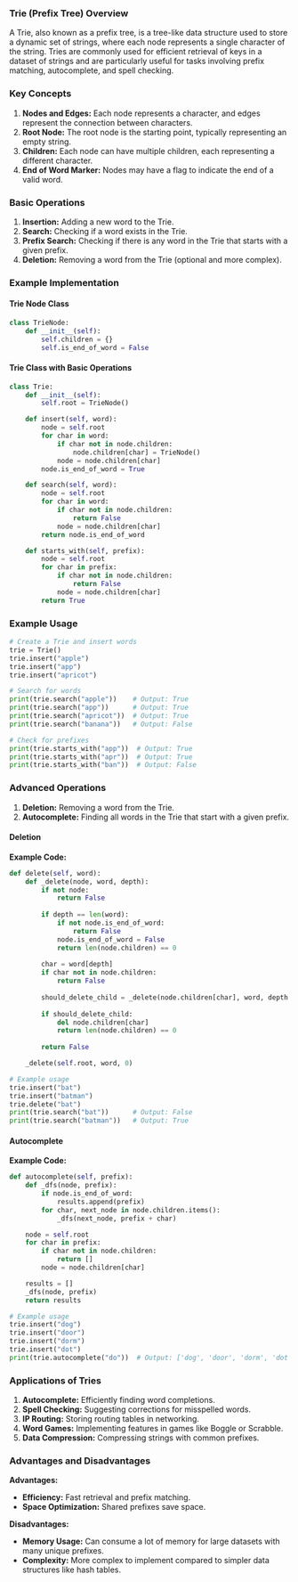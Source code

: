 ### Trie (Prefix Tree) Overview

A Trie, also known as a prefix tree, is a tree-like data structure used to store a dynamic set of strings, where each node represents a single character of the string. Tries are commonly used for efficient retrieval of keys in a dataset of strings and are particularly useful for tasks involving prefix matching, autocomplete, and spell checking.

### Key Concepts

1. **Nodes and Edges:** Each node represents a character, and edges represent the connection between characters.
2. **Root Node:** The root node is the starting point, typically representing an empty string.
3. **Children:** Each node can have multiple children, each representing a different character.
4. **End of Word Marker:** Nodes may have a flag to indicate the end of a valid word.

### Basic Operations

1. **Insertion:** Adding a new word to the Trie.
2. **Search:** Checking if a word exists in the Trie.
3. **Prefix Search:** Checking if there is any word in the Trie that starts with a given prefix.
4. **Deletion:** Removing a word from the Trie (optional and more complex).

### Example Implementation

#### Trie Node Class

```python
class TrieNode:
    def __init__(self):
        self.children = {}
        self.is_end_of_word = False
```

#### Trie Class with Basic Operations

```python
class Trie:
    def __init__(self):
        self.root = TrieNode()

    def insert(self, word):
        node = self.root
        for char in word:
            if char not in node.children:
                node.children[char] = TrieNode()
            node = node.children[char]
        node.is_end_of_word = True

    def search(self, word):
        node = self.root
        for char in word:
            if char not in node.children:
                return False
            node = node.children[char]
        return node.is_end_of_word

    def starts_with(self, prefix):
        node = self.root
        for char in prefix:
            if char not in node.children:
                return False
            node = node.children[char]
        return True
```

### Example Usage

```python
# Create a Trie and insert words
trie = Trie()
trie.insert("apple")
trie.insert("app")
trie.insert("apricot")

# Search for words
print(trie.search("apple"))    # Output: True
print(trie.search("app"))      # Output: True
print(trie.search("apricot"))  # Output: True
print(trie.search("banana"))   # Output: False

# Check for prefixes
print(trie.starts_with("app"))  # Output: True
print(trie.starts_with("apr"))  # Output: True
print(trie.starts_with("ban"))  # Output: False
```

### Advanced Operations

1. **Deletion:** Removing a word from the Trie.
2. **Autocomplete:** Finding all words in the Trie that start with a given prefix.

#### Deletion

**Example Code:**
```python
def delete(self, word):
    def _delete(node, word, depth):
        if not node:
            return False
        
        if depth == len(word):
            if not node.is_end_of_word:
                return False
            node.is_end_of_word = False
            return len(node.children) == 0
        
        char = word[depth]
        if char not in node.children:
            return False
        
        should_delete_child = _delete(node.children[char], word, depth + 1)
        
        if should_delete_child:
            del node.children[char]
            return len(node.children) == 0
        
        return False

    _delete(self.root, word, 0)

# Example usage
trie.insert("bat")
trie.insert("batman")
trie.delete("bat")
print(trie.search("bat"))      # Output: False
print(trie.search("batman"))   # Output: True
```

#### Autocomplete

**Example Code:**
```python
def autocomplete(self, prefix):
    def _dfs(node, prefix):
        if node.is_end_of_word:
            results.append(prefix)
        for char, next_node in node.children.items():
            _dfs(next_node, prefix + char)

    node = self.root
    for char in prefix:
        if char not in node.children:
            return []
        node = node.children[char]

    results = []
    _dfs(node, prefix)
    return results

# Example usage
trie.insert("dog")
trie.insert("door")
trie.insert("dorm")
trie.insert("dot")
print(trie.autocomplete("do"))  # Output: ['dog', 'door', 'dorm', 'dot']
```

### Applications of Tries

1. **Autocomplete:** Efficiently finding word completions.
2. **Spell Checking:** Suggesting corrections for misspelled words.
3. **IP Routing:** Storing routing tables in networking.
4. **Word Games:** Implementing features in games like Boggle or Scrabble.
5. **Data Compression:** Compressing strings with common prefixes.

### Advantages and Disadvantages

**Advantages:**
- **Efficiency:** Fast retrieval and prefix matching.
- **Space Optimization:** Shared prefixes save space.

**Disadvantages:**
- **Memory Usage:** Can consume a lot of memory for large datasets with many unique prefixes.
- **Complexity:** More complex to implement compared to simpler data structures like hash tables.